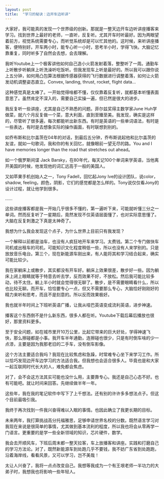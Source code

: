 ```yaml
---
layout: post
title:  "学习的秘诀：边开车边听讲"
---
```


大家好，我可能真的发现一个世界级的创新。那就是一整天边开车边听讲座播客来学习。找到世界上最好的老师，一直听，反复听。尤其开车时听最好。因为两眼望着前方，视觉系统需要专心，而听觉系统却是可以忙其他的。这时候，来听讲座播客，便特别好。开车两小时，能专心听一小时，思考半小时，学得飞快。大脑记忆靠重复，同时听多了自然会去想，会去理解。

我听Youtube上一个极客讲他如何自己造小火箭发射着落，整整听了一周。通勤车上听散步听躺床上听洗澡听吃饭听。但我发现车上听是最好的。所以我可以跟你说上五分钟，如何用凸包算法根据传感器获得的飞行数据进行调整着落，如何让火箭发动机调整姿态直立。Convex, landing, thrust, rocket, flight data…

这种感觉真是太棒了。一开始觉得啥都不懂，仅仅靠着反复听，就都基本听懂表面意思了。虽然肯定不深入的，需要自己实操一遍，但已然是很大的进步。

我反复听一些讲座，尤其是自己不熟悉的问题。菲尔兹奖得主数学家June Huh学做菜，就六个月反复做一个菜，意大利面，直到至臻至美。我发现，确实是这样的，尽管听了很多遍，每次都能听出新东西。有时是英语的一些单词语法，有时是一些表达，有时是去想象实际的操作画面，有时联想到别的。

如乔布斯和比尔盖茨在04年的对话，到最后五分钟，乔布斯说起他和比尔盖茨的友谊，就如一句歌词，我和你的有关回忆，就像眼前一望无尽的路。You and I have memories longer than the road that stretches out ahead。

如一个俄罗斯间谍 Jack Barsky，在80年代，每天记100个单词来学英语，当他离开美国的时候，他发现他的词汇远高于一般的美国人。

又如苹果手机创始人之一，Tony Fadell，回忆起Jony Ive的设计团队，说color，shadow, feeling，颜色，阴影，它们的感觉都是怎么样的。Tony说仅仅看Jony的设计过程，就让他学到很多。

……

这些讲座播客都是我一开始几乎很多不懂的，第一遍听下来，可能就听懂三分之一单词。然而反复听了一星期后，竟然发现不仅英语层面懂了，也对实际意思懂了。大脑在反复刺激之下真是太神奇了。

我想为什么我会发现这个点子，为什么世界上目前只有我发现？

一个解释以前都是油车，也没有人疯狂地开车来学习。太费钱。第二个专门做快车司机或出租车的司机，可能知识文化程度稍低一些，所以也没有人来学别的。只是放放音乐电台。第三个，现在新能源车刚出来，有人能将其和学习结合起来，确实可能比较少。

我在家躺床上或散步，其实都没有开车好。躺床上效果很差，散步好一些。因为躺床上闭上眼睛就等于特意去听去学，反而效果不好，不放松。然后我可能比较多动，待不太住。躺上半小时就会觉得很无聊了。散步，是不需要眼睛看什么，所以也比较无聊。而开车，恰恰要专心一点，但又不需要那么专心，大脑恰好刚刚好的精力来听和思考，而且不是刻意的。所以反而效果极好。

我也就半年时间上下班听英语广播，让我从哑巴英语变成流利英语，进步神速。

播客这个东西倒不是什么新东西，很多人都在听。Youtube下载后幕后播放也很好，那里资料更多。

至于安全问题，如在城市里开10万公里，比起它带来的巨大好处，学得神速飞快，那么擦碰都是小事。我开车半年通勤，连擦碰也很少，只是有时倒车啥的少一点漆，主要是因为我那老旧的二手车，没有倒车影像。

这个方法主要适合我吗？我现在比较焦虑和急躁，时常难专心坐下来学习工作。所以恰巧发现边开车边学习的方法适合我。但我想也会适合很多人。毕竟也是和大家一起互联网时代长大的人，难免都会焦虑。

对了，会不会这方法其实可能也没什么用，主要靠专心。我还是自己心态不好。也有可能吧。就让时间来回答。先继续做半年一年。

这些年，我在我的笔记软件中写下了上千想法。还有别的许许多多想法点子。但这个目前最吸引我。

我终于再次找到一件我兴奋得难以入眠的事情。也因此确立了我更长期的目标。

未来两年，我打算挑战高分托福雅思，足够申请世界名校的分数。既然语言学习对我现在来说是很简单的事情，尤其做到基本流利的程度，所以我也将会从零再学一门语言。更重要的是学一些全新领域的知识，芯片硬件，数学。

我会去开顺风车，下班后周末都一整天拉客，车上放播客和讲座。实践和打磨自己的学习方法论。对了，既然新能源车到处跑几乎不要钱，我不妨广东省到处跑跑，沿着海岸线，看看风景，又可以学习，岂不美哉！

太让人兴奋了，我将一点点改变自己。我想等我成为一个有王垠老师一半功力的大弟子时，我想我也将影响一些年轻人。

